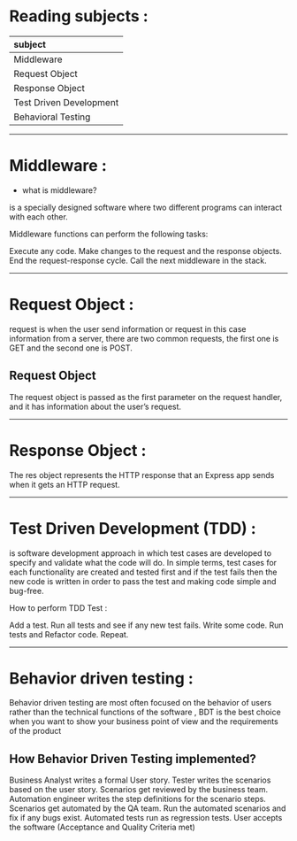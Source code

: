 # Reading subjects :

|subject|
|:--------------------|
|Middleware|
|Request Object|
|Response Object|
|Test Driven Development|
|Behavioral Testing|

***



# Middleware :
* what is middleware? 

is a specially designed software where two different programs can interact with each other.

Middleware functions can perform the following tasks:

Execute any code.
Make changes to the request and the response objects.
End the request-response cycle.
Call the next middleware in the stack.

*****

# Request Object :
request is when the user send information or request in this case information from a server, there are two common requests, the first one is GET and the second one is POST.

## Request Object
The request object is passed as the first parameter on the request handler, and it has information about the user’s request.

******

# Response Object :

The res object represents the HTTP response that an Express app sends when it gets an HTTP request.

******

# Test Driven Development  (TDD) :
 is software development approach in which test cases are developed to specify and validate what the code will do. In simple terms, test cases for each functionality are created and tested first and if the test fails then the new code is written in order to pass the test and making code simple and bug-free.

 How to perform TDD Test :

Add a test.
Run all tests and see if any new test fails.
Write some code.
Run tests and Refactor code.
Repeat.

******

# Behavior driven testing :
Behavior driven testing are most often focused on the behavior of users rather than the technical functions of the software , BDT is the best choice when you want to show your business point of view and the requirements of the product

## How Behavior Driven Testing implemented?

Business Analyst writes a formal User story.
Tester writes the scenarios based on the user story.
Scenarios get reviewed by the business team.
Automation engineer writes the step definitions for the scenario steps.
Scenarios get automated by the QA team.
Run the automated scenarios and fix if any bugs exist.
Automated tests run as regression tests.
User accepts the software (Acceptance and Quality Criteria met)



